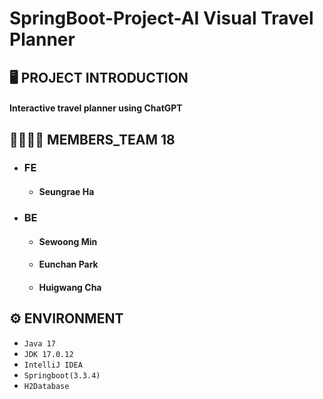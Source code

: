 # SpringBoot-Project-AI Visual Travel Planner

## 🖥️ PROJECT INTRODUCTION
#### Interactive travel planner using ChatGPT

## 🧑‍🧑‍🧒‍🧒 MEMBERS_TEAM 18
* ### FE
  * #### Seungrae Ha
* ### BE
  * #### Sewoong Min
  * #### Eunchan Park
  * #### Huigwang Cha

## ⚙️ ENVIRONMENT
- `Java 17`
- `JDK 17.0.12`
- `IntelliJ IDEA`
- `Springboot(3.3.4)`
- `H2Database`